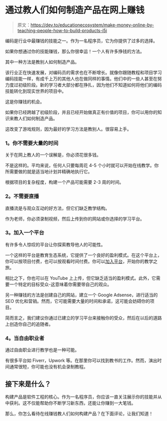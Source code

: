 # 通过教人们如何制造产品在网上赚钱

> 原文：<https://dev.to/educationecosystem/make-money-online-by-teaching-people-how-to-build-products-i5i>

编码是行业中最赚钱的技能之一。作为一名程序员，它为你提供了过多的选择。

如果你想通过你的技能赚钱，那么你很幸运！一个人有许多挣钱的方法。

其中一种方法是教别人如何制造产品。

该行业正在快速发展，对编码员的需求也在不断增长。就像你跟随教程和项目学习编码技能一样，有成千上万的其他人也在做同样的事情。他们中的一些人甚至在努力度过初级阶段。新的学习者大部分都在挣扎，因为他们不知道如何将他们的编码技能转化到现实世界的项目中。

这是你赚钱的机会。

如果你已经跨越了初级阶段，并且已经开始做真正有价值的项目，你可以用你的知识来教人们如何制造产品。

这改变了游戏规则，因为最好的学习方法是教别人。很容易上手。

### 1。你不需要大量的时间

关于在网上教人的一个误解是，你必须花很多钱。

不是这样的。平均来说，任何人只要每周花 4-5 个小时就可以开始在线教学。你所需要做的就是适当地计划并精确地执行它。

根据项目的复杂程度，构建一个产品可能需要 2-3 周的时间。

### 2。不需要直播

直播流是与观众互动的好方法，但它们缺乏教学结构。

作为老师，你必须录制视频，然后上传到你的网站或你选择的学习平台。

### 3。加入一个平台

有许多令人惊叹的平台让你探索教导他人的可能性。

一个这样的平台是教育生态系统，它提供了一个良好的盈利模式。在这个平台上，你可以按项目付费，也可以按观看时间付费。你可以[加入平台](https://www.education-ecosystem.com/creators)，开始你的教学之旅。

相比之下，你也可以在 YouTube 上上传，但它缺乏适当的盈利模式。此外，它需要一个特定的目标受众-这意味着你需要带自己的观众。

另一种赚钱的方法是创建自己的网站，建立一个 Google Adsense，进行适当的 SEO 优化和营销。然而，它可能需要大量的时间和承诺，这可能会妨碍你的项目。

简而言之，我们建议你通过已建立的学习平台来接触你的受众，然后在以后的道路上创造你自己的追随者。

### 4。当自由职业者

通过自由职业进行教学也是一种可能。

有很多平台如 Fiverr，Upwork 等。在那里你可以找到教书的工作。然而，演出时间通常很短，你可能也没有机会录制教程。

## 接下来是什么？

构建产品是软件工程的核心。作为一名程序员，你应该一直关注展示你的技能并从中获利。这不仅能帮助你不断学习新东西，还能让你赚到一大笔钱。

那么，你怎么看待在线赚钱教人们如何构建产品？在下面评论，让我们知道！